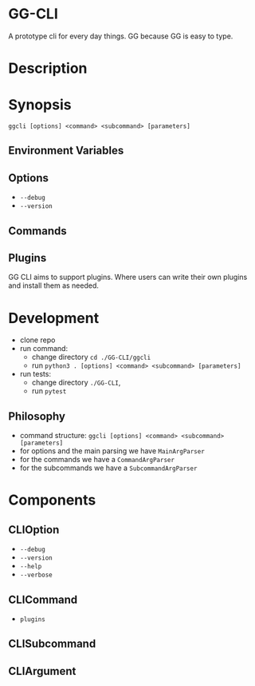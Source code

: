 # GG-CLI

A prototype cli for every day things. GG because GG is easy to type.

# Description

# Synopsis

`ggcli [options] <command> <subcommand> [parameters]`

## Environment Variables

## Options

-   `--debug`
-   `--version`

## Commands

## Plugins

GG CLI aims to support plugins. Where users can write their own plugins and install them as needed.

# Development

-   clone repo
-   run command:
    -   change directory `cd ./GG-CLI/ggcli`
    -   run `python3 . [options] <command> <subcommand> [parameters]`
-   run tests:
    -   change directory `./GG-CLI`,
    -   run `pytest`

## Philosophy

-   command structure: `ggcli [options] <command> <subcommand> [parameters]`
-   for options and the main parsing we have `MainArgParser`
-   for the commands we have a `CommandArgParser`
-   for the subcommands we have a `SubcommandArgParser`

# Components

## CLIOption

-   `--debug`
-   `--version`
-   `--help`
-   `--verbose`

## CLICommand

-   `plugins`

## CLISubcommand

## CLIArgument
